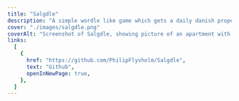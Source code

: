 ```yaml
---
title: "Salgdle"
description: "A simple wordle like game which gets a daily danish property to guess price on based on information given. Properties are scraped from dingeo.dk, boliga.dk and a set of supported real estate brokers. (Inactive)"
cover: "./images/salgdle.png"
coverAlt: "Screenshot of Salgdle, showing picture of an apartment with input to guess the price of the apartment"
links:
  [
    {
      href: "https://github.com/PhilipFlyvholm/Salgdle",
      text: "Github",
      openInNewPage: true,
    },
  ]
---
```

